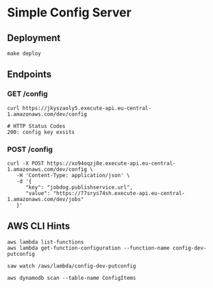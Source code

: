 # Simple Config Server

## Deployment

```
make deploy
```

## Endpoints

### GET /config
```
curl https://jkyszaoly5.execute-api.eu-central-1.amazonaws.com/dev/config

# HTTP Status Codes
200: config key exsits
```

### POST /config
```
curl -X POST https://xo94oqzj8e.execute-api.eu-central-1.amazonaws.com/dev/config \
   -H 'Content-Type: application/json' \
   -d '{
      "key": "jobdog.publishservice.url",
      "value": "https://77srys74sh.execute-api.eu-central-1.amazonaws.com/dev/jobs"
   }'
```

## AWS CLI Hints
```
aws lambda list-functions
aws lambda get-function-configuration --function-name config-dev-putconfig
```

```
saw watch /aws/lambda/config-dev-putconfig
```

```
aws dynamodb scan --table-name ConfigItems
```